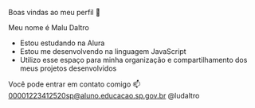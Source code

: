Boas vindas ao meu perfil 💙

Meu nome é Malu Daltro

- Estou estudando na Alura
- Estou me desenvolvendo na linguagem JavaScript
- Utilizo esse espaço para minha organização e compartilhamento dos meus projetos desenvolvidos

Você pode entrar em contato comigo 📫
00001223412520sp@aluno.educacao.sp.gov.br
@ludaltro

